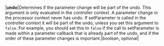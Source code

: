 |**undo**|Determines if the parameter change will be part of the undo. This argument is only evaluated in the controller context. A parameter change in the processor context never has undo. If setParameter is called in the controller context it will be part of the undo, unless you set this argument to ``false``. For example, you should set this to ``false`` if the call to setParameter is made within a parameter callback that is already part of the undo, and if the order of these parameter changes is important.|boolean, optional|
